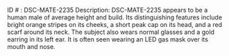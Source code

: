 ID # : DSC-MATE-2235
Description: DSC-MATE-2235 appears to be a human male of average height and build. Its distinguishing features include bright orange stripes on its cheeks, a short peak cap on its head, and a red scarf around its neck. The subject also wears normal glasses and a gold earring in its left ear. It is often seen wearing an LED gas mask over its mouth and nose.